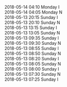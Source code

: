 2018-05-14 04:10 Monday  I  
2018-05-14 04:05 Monday  N  
2018-05-13 20:15 Sunday  I  
2018-05-13 20:10 Sunday  N  
2018-05-13 13:15 Sunday  I  
2018-05-13 13:05 Sunday  N  
2018-05-13 09:35 Sunday  I  
2018-05-13 09:30 Sunday  N  
2018-05-13 08:55 Sunday  I  
2018-05-13 08:50 Sunday  N  
2018-05-13 08:20 Sunday  I  
2018-05-13 08:05 Sunday  N  
2018-05-13 08:00 Sunday  I  
2018-05-13 07:30 Sunday  N  
2018-05-13 07:25 Sunday  I  
